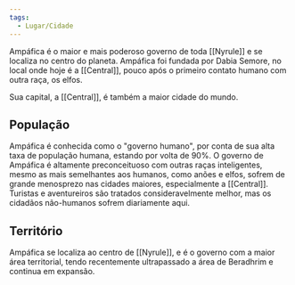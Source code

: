 ```yaml
---
tags:
  - Lugar/Cidade
---
```

Ampáfica é o maior e mais poderoso governo de toda [[Nyrule]] e se localiza no centro do planeta. Ampáfica foi fundada por Dabia Semore, no local onde hoje é a [[Central]], pouco após o primeiro contato humano com outra raça, os elfos.

Sua capital, a [[Central]], é também a maior cidade do mundo.

## População
Ampáfica é conhecida como o "governo humano", por conta de sua alta taxa de população humana, estando por volta de 90%. O governo de Ampáfica é altamente preconceituoso com outras raças inteligentes, mesmo as mais semelhantes aos humanos, como anões e elfos, sofrem de grande menosprezo nas cidades maiores, especialmente a [[Central]]. Turistas e aventureiros são tratados consideravelmente melhor, mas os cidadãos não-humanos sofrem diariamente aqui.

## Território
Ampáfica se localiza ao centro de [[Nyrule]], e é o governo com a maior área territorial, tendo recentemente ultrapassado a área de Beradhrim e continua em expansão.
